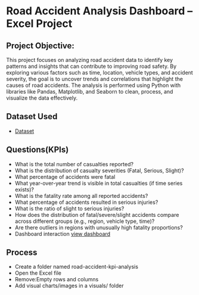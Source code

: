 # Road Accident Analysis Dashboard – Excel Project
## Project Objective:
This project focuses on analyzing road accident data to identify key patterns and insights that can contribute to improving road safety. By exploring various factors such as time, location, vehicle types, and accident severity, the goal is to uncover trends and correlations that highlight the causes of road accidents. The analysis is performed using Python with libraries like Pandas, Matplotlib, and Seaborn to clean, process, and visualize the data effectively.
## Dataset Used
- <a href="https://github.com/supri224/Data-Analysis-Dashboard/blob/main/Road%20accident%20analysis%20data.xlsb">Dataset</a>

## Questions(KPIs)
- What is the total number of casualties reported?
- What is the distribution of casualty severities (Fatal, Serious, Slight)?
- What percentage of accidents were fatal
- What year-over-year trend is visible in total casualties (if time series exists)?
- What is the fatality rate among all reported accidents?
- What percentage of accidents resulted in serious injuries?
- What is the ratio of slight to serious injuries?
- How does the distribution of fatal/severe/slight accidents compare across different groups (e.g., region, vehicle type, time)?
- Are there outliers in regions with unusually high fatality proportions?
- Dashboard interaction <a href="https://github.com/supri224/Data-Analysis-Dashboard/blob/main/Road%20Accident%20Analysis%20Dashboard.png"> view dashboard</a>


## Process
- Create a folder named road-accident-kpi-analysis
- Open the Excel file
- Remove:Empty rows and columns
- Add visual charts/images in a visuals/ folder
